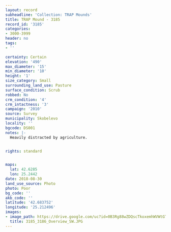 ```yaml
---
layout: record
subheadline: 'Collection: TRAP Mounds'
title: TRAP Mound - 3185
record_id: '3185'
categories:
- 3000-3999
header: no
tags:
- ''

certainty: Certain
elevation: '490'
max_diameter: '15'
min_diameter: '10'
height: '1'
size_category: Small
surrounding_land_use: Pasture
surface_condition: Scrub
robbed: No
crm_condition: '4'
crm_intactness: '3'
campaign: '2010'
source: Survey
municipality: Skobelevo
locality: ''
bgcode: DS001
notes: |-
  Heavily distracted by agriculture.


rights: standard


maps:
  lat: 42.6285
  lon: 25.2442
date: 2018-08-30
land_use_source: Photo
photo: Poor
bg_code: ''
akb_code: ''
latitude: '42.683752'
longitude: '25.212496'
images:
- image_path: https://drive.google.com/uc?id=0B3Rg88wZDQscTkoxemhWVWtGTDA
  title: 3185_3186_Overview_SW.JPG
---
```

